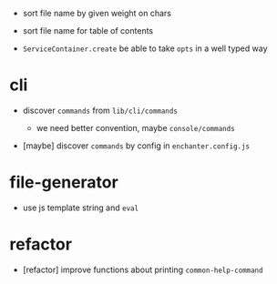 - sort file name by given weight on chars
- sort file name for table of contents

- `ServiceContainer.create` be able to take `opts` in a well typed way

# cli

- discover `commands` from `lib/cli/commands`

  - we need better convention, maybe `console/commands`

- [maybe] discover `commands` by config in `enchanter.config.js`

# file-generator

- use js template string and `eval`

# refactor

- [refactor] improve functions about printing `common-help-command`
